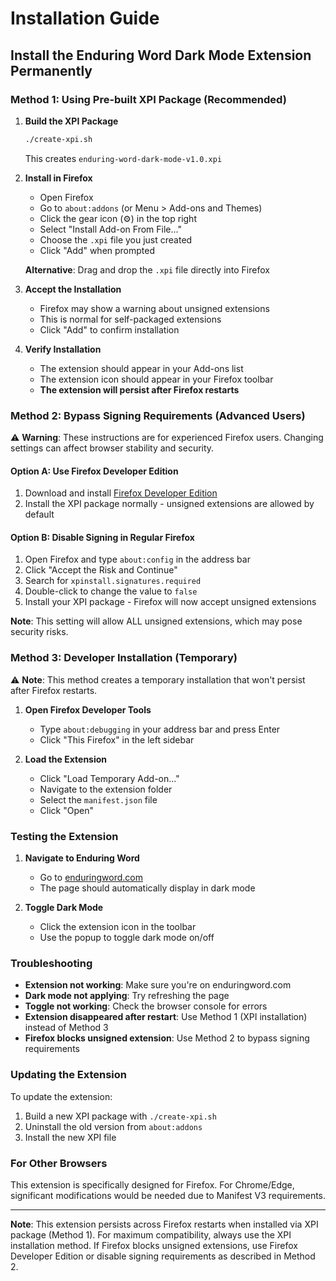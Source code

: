 # Installation Guide

## Install the Enduring Word Dark Mode Extension Permanently

### Method 1: Using Pre-built XPI Package (Recommended)

1. **Build the XPI Package**
   ```bash
   ./create-xpi.sh
   ```
   This creates `enduring-word-dark-mode-v1.0.xpi`

2. **Install in Firefox**
   - Open Firefox
   - Go to `about:addons` (or Menu > Add-ons and Themes)
   - Click the gear icon (⚙️) in the top right
   - Select "Install Add-on From File..."
   - Choose the `.xpi` file you just created
   - Click "Add" when prompted
   
   **Alternative**: Drag and drop the `.xpi` file directly into Firefox

3. **Accept the Installation**
   - Firefox may show a warning about unsigned extensions
   - This is normal for self-packaged extensions
   - Click "Add" to confirm installation

4. **Verify Installation**
   - The extension should appear in your Add-ons list
   - The extension icon should appear in your Firefox toolbar
   - **The extension will persist after Firefox restarts**

### Method 2: Bypass Signing Requirements (Advanced Users)

⚠️ **Warning**: These instructions are for experienced Firefox users. Changing settings can affect browser stability and security.

#### Option A: Use Firefox Developer Edition
1. Download and install [Firefox Developer Edition](https://www.mozilla.org/firefox/developer/)
2. Install the XPI package normally - unsigned extensions are allowed by default

#### Option B: Disable Signing in Regular Firefox
1. Open Firefox and type `about:config` in the address bar
2. Click "Accept the Risk and Continue"
3. Search for `xpinstall.signatures.required`
4. Double-click to change the value to `false`
5. Install your XPI package - Firefox will now accept unsigned extensions

**Note**: This setting will allow ALL unsigned extensions, which may pose security risks.

### Method 3: Developer Installation (Temporary)

⚠️ **Note**: This method creates a temporary installation that won't persist after Firefox restarts.

1. **Open Firefox Developer Tools**
   - Type `about:debugging` in your address bar and press Enter
   - Click "This Firefox" in the left sidebar

2. **Load the Extension**
   - Click "Load Temporary Add-on..."
   - Navigate to the extension folder
   - Select the `manifest.json` file
   - Click "Open"

### Testing the Extension

1. **Navigate to Enduring Word**
   - Go to [enduringword.com](https://enduringword.com)
   - The page should automatically display in dark mode

2. **Toggle Dark Mode**
   - Click the extension icon in the toolbar
   - Use the popup to toggle dark mode on/off

### Troubleshooting

- **Extension not working**: Make sure you're on enduringword.com
- **Dark mode not applying**: Try refreshing the page
- **Toggle not working**: Check the browser console for errors
- **Extension disappeared after restart**: Use Method 1 (XPI installation) instead of Method 3
- **Firefox blocks unsigned extension**: Use Method 2 to bypass signing requirements

### Updating the Extension

To update the extension:
1. Build a new XPI package with `./create-xpi.sh`
2. Uninstall the old version from `about:addons`
3. Install the new XPI file

### For Other Browsers

This extension is specifically designed for Firefox. For Chrome/Edge, significant modifications would be needed due to Manifest V3 requirements.

---

**Note**: This extension persists across Firefox restarts when installed via XPI package (Method 1). For maximum compatibility, always use the XPI installation method. If Firefox blocks unsigned extensions, use Firefox Developer Edition or disable signing requirements as described in Method 2. 